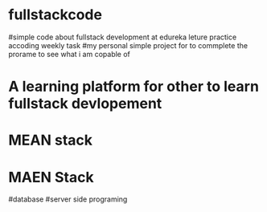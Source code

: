 # fullstackcode
#simple code about fullstack development at edureka leture practice accoding weekly task 
#my personal simple project for to commplete the prorame to see what  i am copable of 
# A learning platform for other to learn fullstack devlopement
# MEAN stack 
# MAEN Stack 
#database
#server side programing
